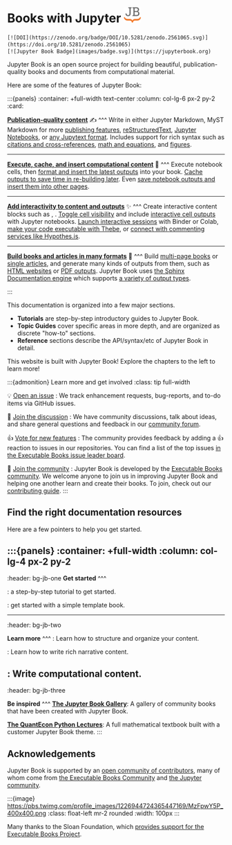 # Books with Jupyter <img src="images/logo-square.svg" width=40 />

```{only} html
[![DOI](https://zenodo.org/badge/DOI/10.5281/zenodo.2561065.svg)](https://doi.org/10.5281/zenodo.2561065)
[![Jupyter Book Badge](images/badge.svg)](https://jupyterbook.org)
```

Jupyter Book is an open source project for building beautiful,
publication-quality books and documents from computational material.

Here are some of the features of Jupyter Book:


:::{panels}
:container: +full-width text-center
:column: col-lg-6 px-2 py-2
:card:

**[Publication-quality content](file-types:markdown)** ✍
^^^
Write in either Jupyter Markdown, MyST Markdown for more [publishing features](content/myst), [reStructuredText](file-types:rst), [Jupyter Notebooks](file-types:notebooks), or [any Jupytext format](file-types:custom).
Includes support for rich syntax such as [citations and cross-references](content/citations), [math and equations](content/math), and [figures](content/figures).

---
**[Execute, cache, and insert computational content](content/execute)** 🚀
^^^
Execute notebook cells, then [format and insert the latest outputs](content:code-outputs) into your book.
[Cache outputs to save time in re-building later](execute/cache).
Even [save notebook outputs and insert them into other pages](content:code-outputs:glue).

---
**[Add interactivity to content and outputs](interactive/launchbuttons)** ✨
^^^
Create interactive content blocks such as [](content:tabs), [](content:dropdowns). [Toggle cell visibility](interactive/hiding) and include [interactive cell outputs](interactive/interactive) with Jupyter notebooks. [Launch interactive sessions](interactive/launchbuttons) with Binder or Colab, [make your code executable with Thebe](launch:thebe), or [connect with commenting services like Hypothes.is](interactive:comments).

---
**[Build books and articles in many formats](start/build)** 🎁
^^^
Build [multi-page books](structure:book) or [single articles](structure:article), and generate many kinds of outputs from them, such as [HTML websites](start/build) or [PDF outputs](advanced/pdf). Jupyter Book uses [the Sphinx Documentation engine](https://sphinx-doc.org) which supports [a variety of output types](https://www.sphinx-doc.org/en/master/usage/builders/index.html).

:::

This documentation is organized into a few major sections.

- **Tutorials** are step-by-step introductory guides to Jupyter Book.
- **Topic Guides** cover specific areas in more depth, and are organized as discrete "how-to" sections.
- **Reference** sections describe the API/syntax/etc of Jupyter Book in detail.

This website is built with Jupyter Book!
Explore the chapters to the left to learn more!

:::{admonition} Learn more and get involved
:class: tip full-width

💡 [Open an issue](https://github.com/executablebooks/jupyter-book/issues/new/choose)
: We track enhancement requests, bug-reports, and to-do items via GitHub issues.

💬 [Join the discussion](https://github.com/executablebooks/meta/discussions)
: We have community discussions, talk about ideas, and share general questions and feedback in our [community forum](https://github.com/executablebooks/meta/discussions).

👍 [Vote for new features](ebp:feature-note)
: The community provides feedback by adding a 👍 reaction to issues in our repositories.
  You can find a list of the top issues [in the Executable Books issue leader board](ebp:feature-note).

🙌 [Join the community](contribute/intro.md)
: Jupyter Book is developed by the [Executable Books community](https://executablebooks.org).
  We welcome anyone to join us in improving Jupyter Book and helping one another learn and create their books.
  To join, check out our [contributing guide](contribute/intro.md).
:::


## Find the right documentation resources

Here are a few pointers to help you get started.

:::{panels}
:container: +full-width
:column: col-lg-4 px-2 py-2
---
:header: bg-jb-one
**Get started**
^^^

**[](start/your-first-book.md)**: a step-by-step tutorial to get started.

**[](create-a-template-book)**: get started with a simple template book.

---
:header: bg-jb-two

**Learn more**
^^^
**[](structure:index)**: Learn how to structure and organize your content.

**[](content/index.md)**: Learn how to write rich narrative content.

**[](content/executable/index.md)**: Write computational content.
---
:header: bg-jb-three

**Be inspired**
^^^
[**The Jupyter Book Gallery**](http://gallery.jupyterbook.org): A gallery of community books that have been created with Jupyter Book.

[**The QuantEcon Python Lectures**](https://python.quantecon.org/intro.html): A full mathematical textbook built with a customer Jupyter Book theme.
:::

## Acknowledgements

Jupyter Book is supported by an [open community of contributors](https://github.com/executablebooks/jupyter-book/graphs/contributors), many of whom come from [the Executable Books Community](https://executablebooks.org) and [the Jupyter community](https://jupyter.org/community).

:::{image} https://pbs.twimg.com/profile_images/1226944724365447169/MzFpwY5P_400x400.png
:class: float-left mr-2 rounded
:width: 100px
:::

Many thanks to the Sloan Foundation, which [provides support for the Executable Books Project](https://sloan.org/grant-detail/9231).
